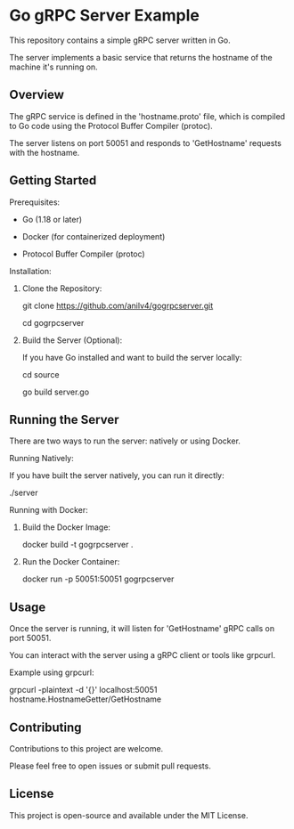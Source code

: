 Go gRPC Server Example
======================

This repository contains a simple gRPC server written in Go. 

The server implements a basic service that returns the hostname of the machine it's running on.


Overview
--------

The gRPC service is defined in the 'hostname.proto' file, which is compiled to Go code using the Protocol Buffer Compiler (protoc). 

The server listens on port 50051 and responds to 'GetHostname' requests with the hostname.


Getting Started
---------------

Prerequisites:

- Go (1.18 or later)

- Docker (for containerized deployment)

- Protocol Buffer Compiler (protoc)


Installation:

1. Clone the Repository:

   git clone https://github.com/anilv4/gogrpcserver.git

   cd gogrpcserver


2. Build the Server (Optional):

   If you have Go installed and want to build the server locally:

   cd source

   go build server.go


Running the Server
------------------

There are two ways to run the server: natively or using Docker.


Running Natively:

If you have built the server natively, you can run it directly:

./server


Running with Docker:

1. Build the Docker Image:

   docker build -t gogrpcserver .


2. Run the Docker Container:

   docker run -p 50051:50051 gogrpcserver


Usage
-----

Once the server is running, it will listen for 'GetHostname' gRPC calls on port 50051. 

You can interact with the server using a gRPC client or tools like grpcurl.


Example using grpcurl:

grpcurl -plaintext -d '{}' localhost:50051 hostname.HostnameGetter/GetHostname


Contributing
------------

Contributions to this project are welcome. 

Please feel free to open issues or submit pull requests.


License
-------

This project is open-source and available under the MIT License.
